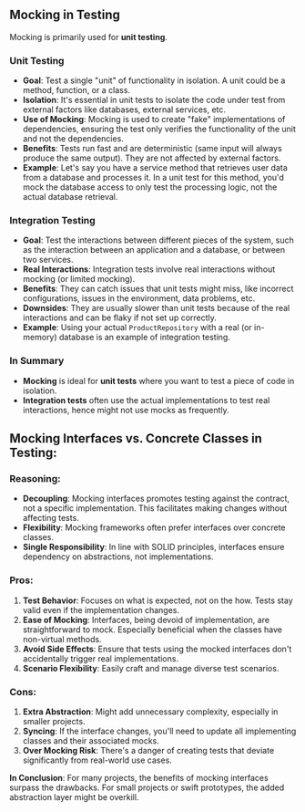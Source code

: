 ## Mocking in Testing

Mocking is primarily used for **unit testing**. 

### Unit Testing

- **Goal**: Test a single "unit" of functionality in isolation. A unit could be a method, function, or a class.
- **Isolation**: It's essential in unit tests to isolate the code under test from external factors like databases, external services, etc.
- **Use of Mocking**: Mocking is used to create "fake" implementations of dependencies, ensuring the test only verifies the functionality of the unit and not the dependencies.
- **Benefits**: Tests run fast and are deterministic (same input will always produce the same output). They are not affected by external factors.
- **Example**: Let's say you have a service method that retrieves user data from a database and processes it. In a unit test for this method, you'd mock the database access to only test the processing logic, not the actual database retrieval.

### Integration Testing

- **Goal**: Test the interactions between different pieces of the system, such as the interaction between an application and a database, or between two services.
- **Real Interactions**: Integration tests involve real interactions without mocking (or limited mocking).
- **Benefits**: They can catch issues that unit tests might miss, like incorrect configurations, issues in the environment, data problems, etc.
- **Downsides**: They are usually slower than unit tests because of the real interactions and can be flaky if not set up correctly.
- **Example**: Using your actual `ProductRepository` with a real (or in-memory) database is an example of integration testing.

### In Summary

- **Mocking** is ideal for **unit tests** where you want to test a piece of code in isolation.
- **Integration tests** often use the actual implementations to test real interactions, hence might not use mocks as frequently.

## Mocking Interfaces vs. Concrete Classes in Testing:

### **Reasoning:**

-   **Decoupling**: Mocking interfaces promotes testing against the contract, not a specific implementation. This facilitates making changes without affecting tests.
-   **Flexibility**: Mocking frameworks often prefer interfaces over concrete classes.
-   **Single Responsibility**: In line with SOLID principles, interfaces ensure dependency on abstractions, not implementations.

### **Pros:**

1.  **Test Behavior**: Focuses on what is expected, not on the how. Tests stay valid even if the implementation changes.
2.  **Ease of Mocking**: Interfaces, being devoid of implementation, are straightforward to mock. Especially beneficial when the classes have non-virtual methods.
3.  **Avoid Side Effects**: Ensure that tests using the mocked interfaces don't accidentally trigger real implementations.
4.  **Scenario Flexibility**: Easily craft and manage diverse test scenarios.

### **Cons:**

1.  **Extra Abstraction**: Might add unnecessary complexity, especially in smaller projects.
2.  **Syncing**: If the interface changes, you'll need to update all implementing classes and their associated mocks.
3.  **Over Mocking Risk**: There's a danger of creating tests that deviate significantly from real-world use cases.

**In Conclusion**: For many projects, the benefits of mocking interfaces surpass the drawbacks. For small projects or swift prototypes, the added abstraction layer might be overkill.
